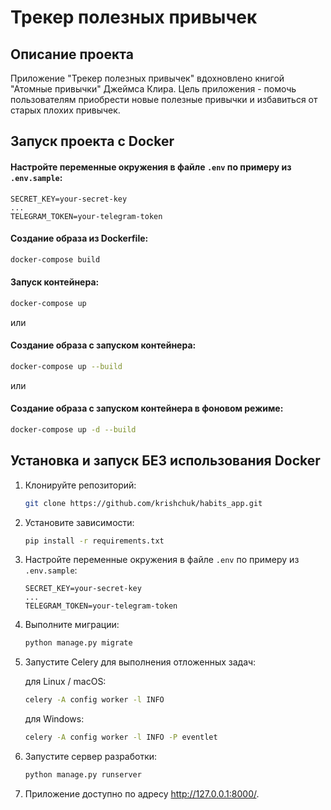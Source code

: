 # Трекер полезных привычек

## Описание проекта

Приложение "Трекер полезных привычек" вдохновлено книгой "Атомные привычки" Джеймса Клира.
Цель приложения - помочь пользователям приобрести новые полезные привычки и избавиться от старых плохих привычек.

## Запуск проекта с Docker

#### Настройте переменные окружения в файле `.env` по примеру из `.env.sample`:

```
SECRET_KEY=your-secret-key
...
TELEGRAM_TOKEN=your-telegram-token
```

#### Создание образа из Dockerfile: 
```bash
docker-compose build
```

#### Запуск контейнера: 
```bash
docker-compose up
```

или

#### Создание образа с запуском контейнера: 
```bash
docker-compose up --build
```

или

#### Создание образа с запуском контейнера в фоновом режиме: 
```bash
docker-compose up -d --build
```


## Установка и запуск БЕЗ использования Docker

1. Клонируйте репозиторий:

    ```bash
    git clone https://github.com/krishchuk/habits_app.git
    ```

2. Установите зависимости:

    ```bash
    pip install -r requirements.txt
    ```

3. Настройте переменные окружения в файле `.env` по примеру из `.env.sample`:

    ```
    SECRET_KEY=your-secret-key
    ...
    TELEGRAM_TOKEN=your-telegram-token
    ```

4. Выполните миграции:

    ```bash
    python manage.py migrate
    ```

5. Запустите Celery для выполнения отложенных задач:

    для Linux / macOS:

    ```bash
    celery -A config worker -l INFO
    ```
   для Windows:
   
    ```bash
    celery -A config worker -l INFO -P eventlet
    ```

6. Запустите сервер разработки:

    ```bash
    python manage.py runserver
    ```

7. Приложение доступно по адресу http://127.0.0.1:8000/.
